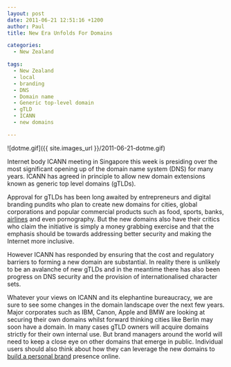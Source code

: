```yaml
---
layout: post
date: 2011-06-21 12:51:16 +1200
author: Paul
title: New Era Unfolds For Domains

categories:
  - New Zealand

tags:
  - New Zealand
  - local
  - branding
  - DNS
  - Domain name
  - Generic top-level domain
  - gTLD
  - ICANN
  - new domains

---
```


![dotme.gif]({{ site.images_url }}/2011-06-21-dotme.gif)

Internet body ICANN meeting in Singapore this week is presiding over the most significant opening up of the domain name system (DNS) for many years. ICANN has agreed in principle to allow new domain extensions known as generic top level domains (gTLDs). 

Approval for gTLDs has been long awaited by entrepreneurs and digital branding pundits who plan to create new domains for cities, global corporations and popular commercial products such as food, sports, banks, [airlines](https://iwantmyname.com/blog/2011/06/airline-builds-brands-with-domains.html) and even pornography. But the new domains also have their critics who claim the initiative is simply a money grabbing exercise and that the emphasis should be towards addressing better security and making the Internet more inclusive. 

However ICANN has responded by ensuring that the cost and regulatory barriers to forming a new domain are substantial. In reality there is unlikely to be an avalanche of new gTLDs and in the meantime there has also been progress on DNS security and the provision of internationalised character sets.

Whatever your views on ICANN and its elephantine bureaucracy, we are sure to see some changes in the domain landscape over the next few years. Major corporates such as IBM, Canon, Apple and BMW are looking at securing their own domains whilst forward thinking cities like Berlin may soon have a domain. In many cases gTLD owners will acquire domains strictly for their own internal use. But brand managers around the world will need to keep a close eye on other domains that emerge in public. Individual users should also think about how they can leverage the new domains to [build a personal brand](https://iwantmyname.com/blog/2010/11/anchor-your-social-media-presence-with-a-domain.html) presence online.
